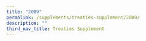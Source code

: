 ```yaml
---
title: "2009"
permalink: /supplements/treaties-supplement/2009/
description: ""
third_nav_title: Treaties Supplement
---
```

